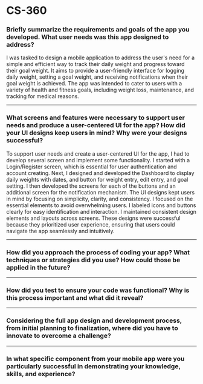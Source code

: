 # CS-360

### Briefly summarize the requirements and goals of the app you developed. What user needs was this app designed to address?

I was tasked to design a mobile application to address the user's need for a simple and efficient way to track their daily weight and progress toward their goal weight. It aims to provide a user-friendly interface for logging daily weight, setting a goal weight, and receiving notifications when their goal weight is achieved. The app was intended to cater to users with a variety of health and fitness goals, including weight loss, maintenance, and tracking for medical reasons. 

----
### What screens and features were necessary to support user needs and produce a user-centered UI for the app? How did your UI designs keep users in mind? Why were your designs successful?

To support user needs and create a user-centered UI for the app, I had to develop several screen and implement some functionality. I started with a Login/Register screen, which is essential for user authentication and account creating. Next, I designed and developed the Dashboard to display daily weights with dates, and button for weight entry, edit entry, and goal setting. I then developed the screens for each of the buttons and an additional screen for the notification mechanism. The UI designs kept users in mind by focusing on simplicity, clarity, and consistency. I focused on the essential elements to avoid overwhelming users. I labeled icons and buttons clearly for easy identification and interaction. I maintained consistent design elements and layouts across screens. These designs were successful because they prioritized user experience, ensuring that users could navigate the app seamlessly and intuitively.

----
### How did you approach the process of coding your app? What techniques or strategies did you use? How could those be applied in the future?



----
### How did you test to ensure your code was functional? Why is this process important and what did it reveal?



----
### Considering the full app design and development process, from initial planning to finalization, where did you have to innovate to overcome a challenge?


----
### In what specific component from your mobile app were you particularly successful in demonstrating your knowledge, skills, and experience?



